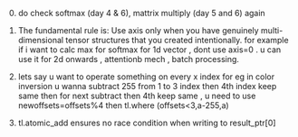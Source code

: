 0. do check softmax (day 4 & 6), mattrix multiply (day 5 and 6) again

1. The fundamental rule is: Use axis only when you have genuinely multi-dimensional tensor structures that you created intentionally. for example if i want to calc max for softmax for 1d vector , dont use axis=0 . u can use it for 2d onwards , attentionb mech , batch processing.

2. lets say u want to operate something on every x index for eg in color inversion u wanna subtract 255 from 1 to 3 index then 4th index keep same then for next subtract then 4th keep same , u need to use newoffsets=offsets%4 then tl.where (offsets<3,a-255,a)

3. tl.atomic_add ensures no race condition when writing to result_ptr[0]
